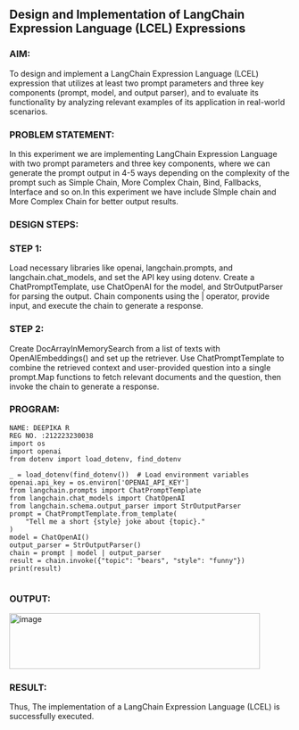 ## Design and Implementation of LangChain Expression Language (LCEL) Expressions

### AIM:
To design and implement a LangChain Expression Language (LCEL) expression that utilizes at least two prompt parameters and three key components (prompt, model, and output parser), and to evaluate its functionality by analyzing relevant examples of its application in real-world scenarios.

### PROBLEM STATEMENT:
In this experiment we are implementing LangChain Expression Language with two prompt parameters and three key components, where we can generate the prompt output in 4-5 ways depending on the complexity of the prompt such as Simple Chain, More Complex Chain, Bind, Fallbacks, Interface and so on.In this experiment we have include SImple chain and More Complex Chain for better output results.
### DESIGN STEPS:
### STEP 1:
Load necessary libraries like openai, langchain.prompts, and langchain.chat_models, and set the API key using dotenv. Create a ChatPromptTemplate, use ChatOpenAI for the model, and StrOutputParser for parsing the output. Chain components using the | operator, provide input, and execute the chain to generate a response.

### STEP 2:
Create DocArrayInMemorySearch from a list of texts with OpenAIEmbeddings() and set up the retriever. Use ChatPromptTemplate to combine the retrieved context and user-provided question into a single prompt.Map functions to fetch relevant documents and the question, then invoke the chain to generate a response.
### PROGRAM:
```
NAME: DEEPIKA R
REG NO. :212223230038
import os
import openai
from dotenv import load_dotenv, find_dotenv

_ = load_dotenv(find_dotenv())  # Load environment variables
openai.api_key = os.environ['OPENAI_API_KEY']
from langchain.prompts import ChatPromptTemplate
from langchain.chat_models import ChatOpenAI
from langchain.schema.output_parser import StrOutputParser
prompt = ChatPromptTemplate.from_template(
    "Tell me a short {style} joke about {topic}."
)
model = ChatOpenAI()
output_parser = StrOutputParser()
chain = prompt | model | output_parser
result = chain.invoke({"topic": "bears", "style": "funny"})
print(result)


```

### OUTPUT:
<img width="449" height="100" alt="image" src="https://github.com/user-attachments/assets/fd6f165a-4f4c-4201-8a15-bf5a64856a78" />



### RESULT:
Thus, The implementation of a LangChain Expression Language (LCEL) is successfully executed.
